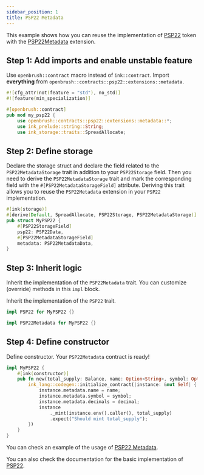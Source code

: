 ```yaml
---
sidebar_position: 1
title: PSP22 Metadata
---
```


This example shows how you can reuse the implementation of [PSP22](https://github.com/Supercolony-net/openbrush-contracts/tree/main/contracts/token/psp22) token with the [PSP22Metadata](https://github.com/Supercolony-net/openbrush-contracts/tree/main/contracts/token/psp22/src/extensions/metadata.rs) extension.

## Step 1: Add imports and enable unstable feature

Use `openbrush::contract` macro instead of `ink::contract`. Import **everything** from `openbrush::contracts::psp22::extensions::metadata`.

```rust
#![cfg_attr(not(feature = "std"), no_std)]
#![feature(min_specialization)]

#[openbrush::contract]
pub mod my_psp22 {
    use openbrush::contracts::psp22::extensions::metadata::*;
    use ink_prelude::string::String;
    use ink_storage::traits::SpreadAllocate;
```

## Step 2: Define storage

Declare the storage struct and declare the field related to the `PSP22MetadataStorage` trait in addition to your `PSP22Storage` field. Then you need to derive the `PSP22MetadataStorage` trait and mark the corresponding field with the `#[PSP22MetadataStorageField]` attribute. Deriving this trait allows you to reuse the `PSP22Metadata` extension in your `PSP22` implementation.

```rust
#[ink(storage)]
#[derive(Default, SpreadAllocate, PSP22Storage, PSP22MetadataStorage)]
pub struct MyPSP22 {
    #[PSP22StorageField]
    psp22: PSP22Data,
    #[PSP22MetadataStorageField]
    metadata: PSP22MetadataData,
}
```

## Step 3: Inherit logic

Inherit the implementation of the `PSP22Metadata` trait. You can customize (override) methods in this `impl` block.

Inherit the implementation of the `PSP22` trait.

```rust
impl PSP22 for MyPSP22 {}

impl PSP22Metadata for MyPSP22 {}
```

## Step 4: Define constructor

Define constructor. Your `PSP22Metadata` contract is ready!

```rust
impl MyPSP22 {
    #[ink(constructor)]
    pub fn new(total_supply: Balance, name: Option<String>, symbol: Option<String>, decimal: u8) -> Self {
        ink_lang::codegen::initialize_contract(|instance: &mut Self| {
            instance.metadata.name = name;
            instance.metadata.symbol = symbol;
            instance.metadata.decimals = decimal;
            instance
                ._mint(instance.env().caller(), total_supply)
                .expect("Should mint total_supply");
        })
    }
}
```

You can check an example of the usage of [PSP22 Metadata](https://github.com/Supercolony-net/openbrush-contracts/tree/main/examples/psp22_extensions/metadata).

You can also check the documentation for the basic implementation of [PSP22](/smart-contracts/PSP22/psp22).
